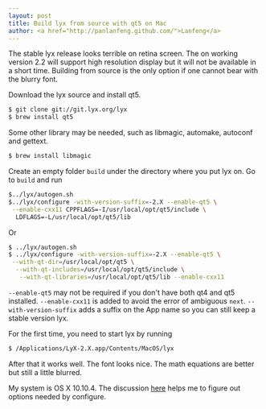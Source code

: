 ```yaml
---
layout: post
title: Build lyx from source with qt5 on Mac
author: <a href="http://panlanfeng.github.com/">Lanfeng</a>
---
```



The stable lyx release looks terrible on retina screen. The on working version 2.2 will support high resolution display but it will not be available in a short time. Building from source is the only option if one cannot bear with the blurry font.  

Download the lyx source and install qt5.

~~~ Bash
$ git clone git://git.lyx.org/lyx
$ brew install qt5
~~~
      
Some other library may be needed, such as libmagic, automake, autoconf and gettext. 

~~~ Bash      
$ brew install libmagic
~~~

Create an empty folder `build` under the directory where you put lyx on. Go to `build` and run 

~~~ Bash
$../lyx/autogen.sh
$../lyx/configure -with-version-suffix=-2.X --enable-qt5 \
 --enable-cxx11 CPPFLAGS=-I/usr/local/opt/qt5/include \
  LDFLAGS=-L/usr/local/opt/qt5/lib
~~~

Or

~~~ Bash 
$ ../lyx/autogen.sh
$ ../lyx/configure -with-version-suffix=-2.X --enable-qt5 \
 --with-qt-dir=/usr/local/opt/qt5 \
  --with-qt-includes=/usr/local/opt/qt5/include \
   --with-qt-libraries=/usr/local/opt/qt5/lib --enable-cxx11
~~~
      
`--enable-qt5` may not be required if you don't have both qt4 and qt5 installed. `--enable-cxx11` is added to avoid the error of ambiguous `next`. `--with-version-suffix` adds a suffix on the App name so you can still keep a stable version lyx. 

For the first time, you need to start lyx by running

~~~ Bash
$ /Applications/LyX-2.X.app/Contents/MacOS/lyx
~~~

After that it works well. The font looks nice. The math equations are better but still a little blurred. 

My system is OS X 10.10.4. The discussion [here](http://www.mail-archive.com/lyx-devel@lists.lyx.org/msg188282.html) helps me to figure out options needed by configure.

